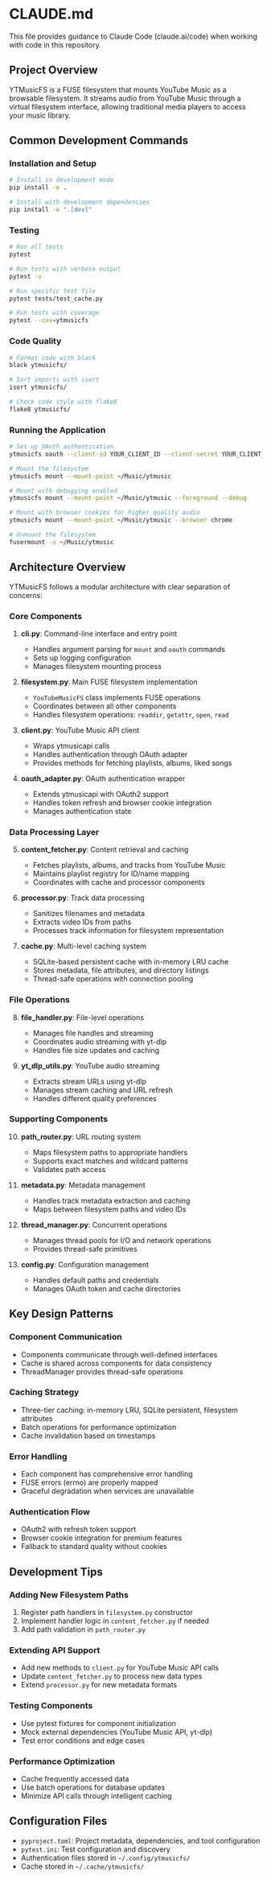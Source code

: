 # CLAUDE.md

This file provides guidance to Claude Code (claude.ai/code) when working with code in this repository.

## Project Overview

YTMusicFS is a FUSE filesystem that mounts YouTube Music as a browsable filesystem. It streams audio from YouTube Music through a virtual filesystem interface, allowing traditional media players to access your music library.

## Common Development Commands

### Installation and Setup
```bash
# Install in development mode
pip install -e .

# Install with development dependencies
pip install -e ".[dev]"
```

### Testing
```bash
# Run all tests
pytest

# Run tests with verbose output
pytest -v

# Run specific test file
pytest tests/test_cache.py

# Run tests with coverage
pytest --cov=ytmusicfs
```

### Code Quality
```bash
# Format code with black
black ytmusicfs/

# Sort imports with isort
isort ytmusicfs/

# Check code style with flake8
flake8 ytmusicfs/
```

### Running the Application
```bash
# Set up OAuth authentication
ytmusicfs oauth --client-id YOUR_CLIENT_ID --client-secret YOUR_CLIENT_SECRET

# Mount the filesystem
ytmusicfs mount --mount-point ~/Music/ytmusic

# Mount with debugging enabled
ytmusicfs mount --mount-point ~/Music/ytmusic --foreground --debug

# Mount with browser cookies for higher quality audio
ytmusicfs mount --mount-point ~/Music/ytmusic --browser chrome

# Unmount the filesystem
fusermount -u ~/Music/ytmusic
```

## Architecture Overview

YTMusicFS follows a modular architecture with clear separation of concerns:

### Core Components

1. **cli.py**: Command-line interface and entry point
   - Handles argument parsing for `mount` and `oauth` commands
   - Sets up logging configuration
   - Manages filesystem mounting process

2. **filesystem.py**: Main FUSE filesystem implementation
   - `YouTubeMusicFS` class implements FUSE operations
   - Coordinates between all other components
   - Handles filesystem operations: `readdir`, `getattr`, `open`, `read`

3. **client.py**: YouTube Music API client
   - Wraps ytmusicapi calls
   - Handles authentication through OAuth adapter
   - Provides methods for fetching playlists, albums, liked songs

4. **oauth_adapter.py**: OAuth authentication wrapper
   - Extends ytmusicapi with OAuth2 support
   - Handles token refresh and browser cookie integration
   - Manages authentication state

### Data Processing Layer

5. **content_fetcher.py**: Content retrieval and caching
   - Fetches playlists, albums, and tracks from YouTube Music
   - Maintains playlist registry for ID/name mapping
   - Coordinates with cache and processor components

6. **processor.py**: Track data processing
   - Sanitizes filenames and metadata
   - Extracts video IDs from paths
   - Processes track information for filesystem representation

7. **cache.py**: Multi-level caching system
   - SQLite-based persistent cache with in-memory LRU cache
   - Stores metadata, file attributes, and directory listings
   - Thread-safe operations with connection pooling

### File Operations

8. **file_handler.py**: File-level operations
   - Manages file handles and streaming
   - Coordinates audio streaming with yt-dlp
   - Handles file size updates and caching

9. **yt_dlp_utils.py**: YouTube audio streaming
   - Extracts stream URLs using yt-dlp
   - Manages stream caching and URL refresh
   - Handles different quality preferences

### Supporting Components

10. **path_router.py**: URL routing system
    - Maps filesystem paths to appropriate handlers
    - Supports exact matches and wildcard patterns
    - Validates path access

11. **metadata.py**: Metadata management
    - Handles track metadata extraction and caching
    - Maps between filesystem paths and video IDs

12. **thread_manager.py**: Concurrent operations
    - Manages thread pools for I/O and network operations
    - Provides thread-safe primitives

13. **config.py**: Configuration management
    - Handles default paths and credentials
    - Manages OAuth token and cache directories

## Key Design Patterns

### Component Communication
- Components communicate through well-defined interfaces
- Cache is shared across components for data consistency
- ThreadManager provides thread-safe operations

### Caching Strategy
- Three-tier caching: in-memory LRU, SQLite persistent, filesystem attributes
- Batch operations for performance optimization
- Cache invalidation based on timestamps

### Error Handling
- Each component has comprehensive error handling
- FUSE errors (errno) are properly mapped
- Graceful degradation when services are unavailable

### Authentication Flow
- OAuth2 with refresh token support
- Browser cookie integration for premium features
- Fallback to standard quality without cookies

## Development Tips

### Adding New Filesystem Paths
1. Register path handlers in `filesystem.py` constructor
2. Implement handler logic in `content_fetcher.py` if needed
3. Add path validation in `path_router.py`

### Extending API Support
- Add new methods to `client.py` for YouTube Music API calls
- Update `content_fetcher.py` to process new data types
- Extend `processor.py` for new metadata formats

### Testing Components
- Use pytest fixtures for component initialization
- Mock external dependencies (YouTube Music API, yt-dlp)
- Test error conditions and edge cases

### Performance Optimization
- Cache frequently accessed data
- Use batch operations for database updates
- Minimize API calls through intelligent caching

## Configuration Files

- `pyproject.toml`: Project metadata, dependencies, and tool configuration
- `pytest.ini`: Test configuration and discovery
- Authentication files stored in `~/.config/ytmusicfs/`
- Cache stored in `~/.cache/ytmusicfs/`
